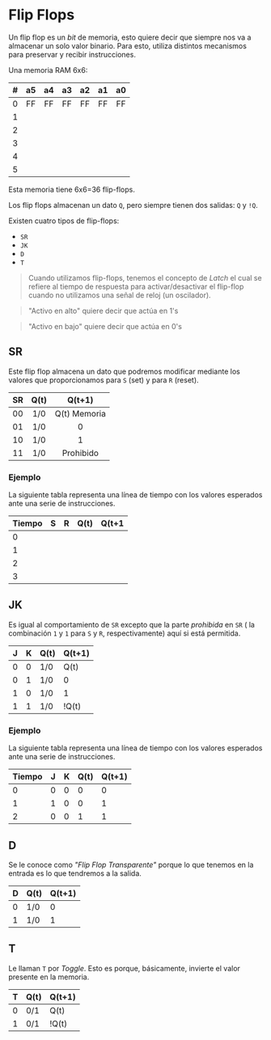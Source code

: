 # Flip Flops

Un flip flop es un _bit_ de memoria, esto quiere decir que siempre nos va a
almacenar un solo valor binario. Para esto, utiliza distintos mecanismos para
preservar y recibir instrucciones. 

Una memoria RAM 6x6:

|#|a5|a4|a3|a2|a1|a0|
|:---:|:---:|:---:|:---:|:---:|:---:|:---:|
|0|FF|FF|FF|FF|FF|FF|
|1|
|2|
|3|
|4|
|5|

Esta memoria tiene 6x6=36 flip-flops.

Los flip flops almacenan un dato `Q`, pero siempre tienen dos salidas: `Q` y `!Q`.

Existen cuatro tipos de flip-flops:

- `SR`
- `JK`
- `D`
- `T`

> Cuando utilizamos flip-flops, tenemos el concepto de _Latch_ el cual se
> refiere al tiempo de respuesta para activar/desactivar el flip-flop cuando
> no utilizamos una señal de reloj (un oscilador).

> "Activo en alto" quiere decir que actúa en 1's

> "Activo en bajo" quiere decir que actúa en 0's

## SR

Este flip flop almacena un dato que podremos modificar mediante los valores
que proporcionamos para `S` (set) y para `R` (reset).

|SR|Q(t)|Q(t+1)|
|:---:|:---:|:---:|
|00|1/0|Q(t) Memoria|
|01|1/0|0|
|10|1/0|1|
|11|1/0|Prohibido|

### Ejemplo

La siguiente tabla representa una línea de tiempo con los valores esperados
ante una serie de instrucciones.

|Tiempo|S|R|Q(t)|Q(t+1|
|---|---|---|---|---|
|0|
|1|
|2|
|3|

## JK

Es igual al comportamiento de `SR` excepto que la parte _prohibida_ en `SR` (
la combinación `1` y `1` para `S` y `R`, respectivamente) aquí si está
permitida.

|J|K|Q(t)|Q(t+1)|
|---|---|---|---|
|0|0|1/0|Q(t)|
|0|1|1/0|0|
|1|0|1/0|1|
|1|1|1/0|!Q(t)|

### Ejemplo

La siguiente tabla representa una línea de tiempo con los valores esperados
ante una serie de instrucciones.

|Tiempo|J|K|Q(t)|Q(t+1)|
|---|---|---|---|---|
|0|0|0|0|0|
|1|1|0|0|1|
|2|0|0|1|1|


## D

Se le conoce como _"Flip Flop Transparente"_ porque lo que tenemos en la
entrada es lo que tendremos a la salida.

|D|Q(t)|Q(t+1)|
|---|---|---|
|0|1/0|0|
|1|1/0|1|

## T

Le llaman `T` por _Toggle_. Esto es porque, básicamente, invierte el valor
presente en la memoria.

|T|Q(t)|Q(t+1)|
|---|---|---|
|0|0/1|Q(t)|
|1|0/1|!Q(t)|


